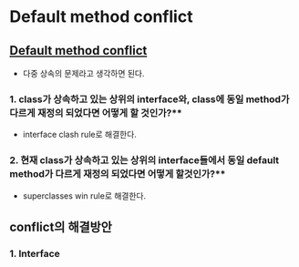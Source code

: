 # Default method conflict

## [Default method conflict](https://github.com/limjunhyuk97/java_study/blob/master/Interface/Interface_Inheritance.md)
  - 다중 상속의 문제라고 생각하면 된다.

### 1. class가 상속하고 있는 상위의 interface와, class에 동일 method가 다르게 재정의 되었다면 어떻게 할 것인가?**
  - interface clash rule로 해결한다.


### 2. 현재 class가 상속하고 있는 상위의 interface들에서 동일 default method가 다르게 재정의 되었다면 어떻게 할것인가?**
  - superclasses win rule로 해결한다.

## conflict의 해결방안

### 1. Interface 







